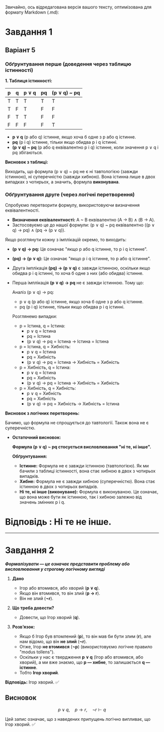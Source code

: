 Звичайно, ось відредагована версія вашого тексту, оптимізована для формату Markdown (.md):

# Завдання 1
## Варіант 5

### Обґрунтування перше (доведення через таблицю істинності)

**1. Таблиця істинності:**

| p | q | p ∨ q | pq | (p ∨ q) ~ pq |
|---|---|-------|----|-------------|
| T | T | T     | T  | T           |
| T | F | T     | F  | F           |
| F | T | T     | F  | F           |
| F | F | F     | F  | T           |

* **p ∨ q** (p або q) істинне, якщо хоча б одне з p або q істинне.
* **pq** (p і q) істинне, тільки якщо обидва p і q істинні.
* **(p ∨ q) ~ pq** (p або q еквівалентно p і q) істинне, коли значення p ∨ q і pq збігаються.

**Висновок з таблиці:**

Виходить, що формула (p ∨ q) ~ pq не є ні тавтологією (завжди істинною), ні суперечністю (завжди хибною). Вона істинна лише в двох випадках з чотирьох, а значить, формула **виконувана**.

### Обґрунтування друге (через логічні перетворення)

Спробуємо перетворити формулу, використовуючи визначення еквівалентності.

* **Визначення еквівалентності:** A ~ B еквівалентно (A → B) ∧ (B → A).
* Застосовуємо це до нашої формули: (p ∨ q) ~ pq еквівалентно ((p ∨ q) → pq) ∧ (pq → (p ∨ q)).

Якщо розглянути кожну з імплікацій окремо, то виходить:

* **(p ∨ q) → pq:** Це означає "якщо p або q істинне, то p і q істинне".
* **(pq) → (p ∨ q):** Це означає "якщо p і q істинне, то p або q істинне".

* Друга імплікація **(pq) → (p ∨ q)** є завжди істинною, оскільки якщо обидва p і q істинні, то хоча б одне з них (або обидва) істинне.

* Перша імплікація **(p ∨ q) → pq** не є завжди істинною. Тому що:

    Аналіз (p ∨ q) → pq:

    * p ∨ q (p або q) істинне, якщо хоча б одне з p або q істинне.
    * pq (p і q) істинне, тільки якщо обидва p і q істинні.

    Розглянемо випадки:

    * p = Істина, q = Істина:
        * p ∨ q = Істина
        * pq = Істина
        * (p ∨ q) → pq = Істина → Істина = Істина
    * p = Істина, q = Хибність:
        * p ∨ q = Істина
        * pq = Хибність
        * (p ∨ q) → pq = Істина → Хибність = Хибність
    * p = Хибність, q = Істина:
        * p ∨ q = Істина
        * pq = Хибність
        * (p ∨ q) → pq = Істина → Хибність = Хибність
    * p = Хибність, q = Хибність:
        * p ∨ q = Хибність
        * pq = Хибність
        * (p ∨ q) → pq = Хибність → Хибність = Істина

**Висновок з логічних перетворень:**

Бачимо, що формула не спрощується до тавтології. Також вона не є суперечністю.

* **Остаточний висновок:**

    **Формула (p ∨ q) ~ pq стосується висловлювання "ні те, ні інше".**

    **Обґрунтування:**

    * **Істинне:** Формула не є завжди істинною (тавтологією). Як ми бачили з таблиці істинності, вона стає хибною в двох з чотирьох випадків.
    * **Хибне:** Формула не є завжди хибною (суперечністю). Вона стає істинною в двох з чотирьох випадків.
    * **Ні те, ні інше (виконуване):** Формула є виконуваною. Це означає, що вона може бути як істинною, так і хибною залежно від значень змінних p і q.

# Відповідь : Ні те не інше.

---

# Завдання 2 

***Формалізувати — це означає представити проблему або висловлювання у строгому логічному вигляді***

1. **Дано**  
   - Ігор або втомився, або хворий (**p ∨ q**).  
   - Якщо він втомився, то він злий (**p → r**).  
   - Він не злий (**¬r**).  

2. **Що треба довести?**  
   - Довести, що Ігор хворий (**q**).  

3. **Розв’язок:**  
   - Якщо б Ігор був втомлений (**p**), то він мав би бути злим (**r**), але нам відомо, що він **не злий** (**¬r**).  
   - Отже, Ігор **не втомився** (**¬p**) (використовуємо логічне правило "modus tollens").  
   - Оскільки у нас є твердження **p ∨ q** (Ігор або втомився, або хворий), а ми вже знаємо, що **p — хибне**, то залишається **q — істинне**.  
   - Тобто **Ігор хворий**.  

**Відповідь:** Ігор хворий. ✅

## Висновок

```math
p \vee q, \quad p \rightarrow r, \quad \neg r \vdash q
```

Цей запис означає, що з наведених припущень логічно випливає, що Ігор хворий. ✅


 




